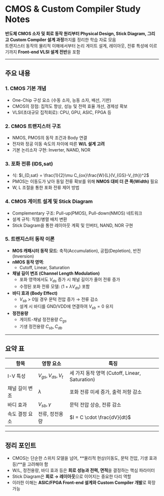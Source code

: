 # CMOS & Custom Compiler Study Notes

**반도체 CMOS 소자 및 회로 동작 원리부터 Physical Design, Stick Diagram, 그리고 Custom Compiler 설계 과정**까지를 정리한 학습 자료 모음  
트랜지스터 동작의 물리적 이해에서부터 논리 게이트 설계, 레이아웃, 전류 특성에 이르기까지 **Front-end VLSI 설계 전반**을 포함

---

## 주요 내용

### 1. CMOS 기본 개념
- One-Chip 구성 요소 (수동 소자, 능동 소자, 배선, 기판)
- CMOS의 장점: 집적도 향상, 성능 및 전력 효율 개선, 경제성 확보
- VLSI(초대규모 집적회로): CPU, GPU, ASIC, FPGA 등

### 2. CMOS 트랜지스터 구조
- NMOS, PMOS의 동작 조건과 Body 연결
- 전자와 정공 이동 속도의 차이에 따른 **W/L 설계 고려**
- 기본 논리소자 구현: Inverter, NAND, NOR

### 3. 포화 전류 (IDS,sat)
- 식: $I_{D,sat} = \frac{1}{2}\mu C_{ox}\frac{W}{L}(V_{GS}-V_{th})^2$
- PMOS는 이동도가 낮아 동일 전류 확보를 위해 **NMOS 대비 더 큰 폭(Width)** 필요
- W, L 조절을 통한 포화 전류 제어 방법

### 4. CMOS 게이트 설계 및 Stick Diagram
- Complementary 구조: Pull-up(PMOS), Pull-down(NMOS) 네트워크
- 설계 규칙: 직렬/병렬 배치 변환
- Stick Diagram을 통한 레이아웃 계획 및 인버터, NAND, NOR 구현

### 5. 트랜지스터 동작 이론
- **MOS 캐패시터 동작 모드**: 축적(Accumulation), 공핍(Depletion), 반전(Inversion)
- **nMOS 동작 영역**:
  - Cutoff, Linear, Saturation
- **채널 길이 변조 (Channel Length Modulation)**  
  - 포화 영역에서도 $V_{ds}$ 증가 시 채널 길이가 줄어 전류 증가
  - 수정된 포화 전류 모델: $(1+\lambda V_{ds})$ 포함
- **바디 효과 (Body Effect)**  
  - $V_{sb}$ > 0일 경우 문턱 전압 증가 → 전류 감소
  - 설계 시 바디를 GND/VDD에 연결하여 $V_{sb}=0$ 유지
- **정전용량**  
  - 게이트-채널 정전용량 $C_{gs}$  
  - 기생 정전용량 $C_{sb}, C_{db}$

---

## 요약 표

| 항목              | 영향 요소              | 특징                          |
|-------------------|------------------------|-------------------------------|
| I-V 특성          | $V_{gs}, V_{ds}, V_t$ | 세 가지 동작 영역 (Cutoff, Linear, Saturation) |
| 채널 길이 변조    | $\lambda$              | 포화 전류 미세 증가, 출력 저항 감소 |
| 바디 효과         | $V_{sb}, \gamma$       | 문턱 전압 상승, 전류 감소 |
| 속도 결정 요소    | 전류, 정전용량         | $I = C \cdot \frac{dV}{dt}$ |

---

## 정리 포인트
- CMOS는 단순한 스위치 모델을 넘어, **물리적 현상(이동도, 문턱 전압, 기생 효과 등)**을 고려해야 함
- W/L, 정전용량, 바디 효과 등은 **회로 성능과 전력, 면적**을 결정하는 핵심 파라미터
- Stick Diagram은 **회로 → 레이아웃**으로 이어지는 중요한 다리 역할
- 이러한 이해는 **ASIC/FPGA Front-end 설계와 Custom Compiler 개발**로 확장 가능
